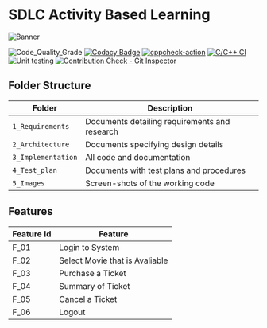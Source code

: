 # SDLC Activity Based Learning

![Banner](https://github.com/DineshVC/Movie-Ticket-Booking-System/blob/main/1_Requirements/banner.png)

<!--
Visit [Pages for Report -optional](using github.io option)


Build | Code Quality | Unity | [Git Inspector](using github.io option)
------|----------|-------|--------------
 To be added | To be added | To be added | To be added

-->

![Code_Quality_Grade](https://www.code-inspector.com/project/27638/status/svg)
[![Codacy Badge](https://app.codacy.com/project/badge/Grade/5ecd85a2c4234d69affd5a4d5d96af52)](https://www.codacy.com/gh/DineshVC/Movie-Ticket-Booking-System/dashboard?utm_source=github.com&amp;utm_medium=referral&amp;utm_content=DineshVC/Movie-Ticket-Booking-System&amp;utm_campaign=Badge_Grade)
[![cppcheck-action](https://github.com/DineshVC/Movie-Ticket-Booking-System/actions/workflows/cppcheck.yml/badge.svg)](https://github.com/DineshVC/Movie-Ticket-Booking-System/actions/workflows/cppcheck.yml)
[![C/C++ CI](https://github.com/DineshVC/Movie-Ticket-Booking-System/actions/workflows/c-build.yml/badge.svg)](https://github.com/DineshVC/Movie-Ticket-Booking-System/actions/workflows/c-build.yml)
[![Unit testing](https://github.com/DineshVC/Movie-Ticket-Booking-System/actions/workflows/unit-test.yml/badge.svg)](https://github.com/DineshVC/Movie-Ticket-Booking-System/actions/workflows/unit-test.yml)
[![Contribution Check - Git Inspector](https://github.com/DineshVC/Movie-Ticket-Booking-System/actions/workflows/gitinspector.yml/badge.svg)](https://github.com/DineshVC/Movie-Ticket-Booking-System/actions/workflows/gitinspector.yml)

## Folder Structure
Folder             | Description
-------------------| -----------------------------------------
`1_Requirements`   | Documents detailing requirements and research
`2_Architecture`   | Documents specifying design details
`3_Implementation` | All code and documentation
`4_Test_plan`      | Documents with test plans and procedures
`5_Images`         | Screen-shots of the working code
##  Features
| Feature Id | Feature |
| -----------|---------|
|F_01| Login to System | |
|F_02|Select Movie that is Avaliable |
|F_03| Purchase a Ticket |
|F_04| Summary of Ticket |
|F_05| Cancel a Ticket |
|F_06| Logout |

<!--

## Contributors List and Summary

PS Number. |  Name   |    Features    | Issuess Raised |Issues Resolved|No Test Cases|Test Case Pass
-------|---------|----------------|----------------|---------------|-------------|--------------
`99006110` | Goutami D Honagannavar  | Feature A, B etc    | X No     | X No   |X No   |X No     
   -->
<!--
## Challenges Faced and How Was It Overcome

1. ABC
2. BCD
3. ...
4. ...
